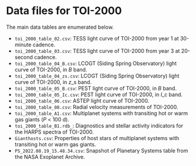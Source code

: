 # Data files for TOI-2000

The main data tables are enumerated below.

- `toi_2000_table_02.csv`: TESS light curve of TOI-2000 from year 1 at 30-minute cadence.
- `toi_2000_table_03.csv`: TESS light curve of TOI-2000 from year 3 at 20-second cadence.
- `toi_2000_table_04_B.csv`: LCOGT (Siding Spring Observatory) light curve of TOI-2000, in *B* band.
- `toi_2000_table_04_zs.csv`: LCOGT (Siding Spring Observatory) light curve of TOI-2000, in *z*_s band.
- `toi_2000_table_05_B.csv`: PEST light curve of TOI-2000, in *B* band.
- `toi_2000_table_05_Ic.csv`: PEST light curve of TOI-2000, in *I*_c band.
- `toi_2000_table_06.csv`: ASTEP light curve of TOI-2000.
- `toi_2000_table_08.csv`: Radial velocity measurements of TOI-2000.
- `toi_2000_table_A1.csv`: Multiplanet systems with transiting hot or warm gas
  giants (*P* < 100 d).
- `toi_2000_table_B1.rdb_`: Diagnostics and stellar activity indicators for the
  HARPS spectra of TOI-2000.
- `Gianthosts.csv`: Properties of host stars of multiplanet systems with
  transiting hot or warm gas giants.
- `PS_2022.08.19_15.48.34.csv`: Snapshot of Planetary Systems table from the
  NASA Exoplanet Archive.
